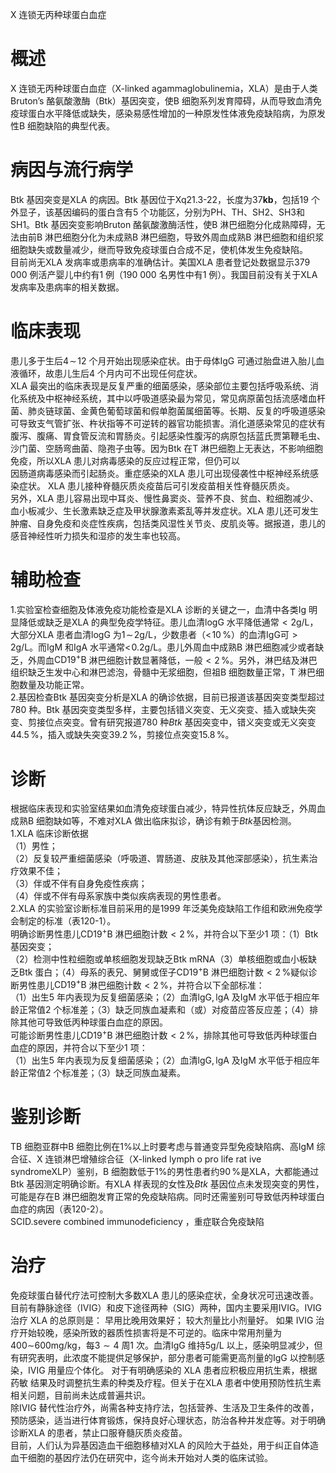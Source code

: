 X 连锁无丙种球蛋白血症  
# 概述  
X 连锁无丙种球蛋白血症（X-linked agammaglobulinemia，XLA）是由于人类Bruton’s 酪氨酸激酶（Btk）基因突变，使B 细胞系列发育障碍，从而导致血清免疫球蛋白水平降低或缺失，感染易感性增加的一种原发性体液免疫缺陷病，为原发性B 细胞缺陷的典型代表。  
# 病因与流行病学  
Btk 基因突变是XLA 的病因。Btk 基因位于Xq21.3-22，长度为$37\mathbf{k}\mathbf{b}$，包括19 个外显子，该基因编码的蛋白含有5 个功能区，分别为PH、TH、SH2、SH3和SH1。Btk 基因突变影响Bruton 酪氨酸激酶活性，使B 淋巴细胞分化成熟障碍，无法由前B 淋巴细胞分化为未成熟B 淋巴细胞，导致外周血成熟B 淋巴细胞和组织浆细胞缺失或数量减少，继而导致免疫球蛋白合成不足，使机体发生免疫缺陷。  
目前尚无XLA 发病率或患病率的准确估计。美国XLA 患者登记处数据显示379 000 例活产婴儿中约有1 例（190 000 名男性中有1 例）。我国目前没有关于XLA  发病率及患病率的相关数据。  
# 临床表现  
患儿多于生后$4\!\sim\!12$ 个月开始出现感染症状。由于母体IgG 可通过胎盘进入胎儿血液循环，故患儿生后4 个月内可不出现任何症状。  
XLA 最突出的临床表现是反复严重的细菌感染，感染部位主要包括呼吸系统、消化系统及中枢神经系统，其中以呼吸道感染最为常见，常见病原菌包括流感嗜血杆菌、肺炎链球菌、金黄色葡萄球菌和假单胞菌属细菌等。长期、反复的呼吸道感染可导致支气管扩张、杵状指等不可逆转的器官功能损害。消化道感染常见的症状有腹泻、腹痛、胃食管反流和胃肠炎。引起感染性腹泻的病原包括蓝氏贾第鞭毛虫、沙门菌、空肠弯曲菌、隐孢子虫等。因为Btk 在T 淋巴细胞上无表达，不影响细胞免疫，所以XLA 患儿对病毒感染的反应过程正常，但仍可以  
因肠道病毒感染而引起肠炎。重症感染的XLA 患儿可出现侵袭性中枢神经系统感染症状。 XLA  患儿接种脊髓灰质炎疫苗后可引发疫苗相关性脊髓灰质炎。  
另外，XLA 患儿容易出现中耳炎、慢性鼻窦炎、营养不良、贫血、粒细胞减少、血小板减少、生长激素缺乏症及甲状腺激素紊乱等并发症状。XLA 患儿还可发生肿瘤、自身免疫和炎症性疾病，包括类风湿性关节炎、皮肌炎等。据报道，患儿的感音神经性听力损失和湿疹的发生率也较高。  
# 辅助检查  
1.实验室检查细胞及体液免疫功能检查是XLA 诊断的关键之一，血清中各类Ig 明显降低或缺乏是XLA 的典型免疫学特征。患儿血清$\mathrm{logG}$ 水平降低通常${<}2\mathrm{g/L}$，大部分XLA 患者血清$\mathrm{logG}$ 为$1\!\sim\!2\mathrm{g/L}$，少数患者（$<\!10\,\%$）的血清IgG可${>}2\mathrm{g/L}$。而$\mathrm{IgM}$ 和$\mathrm{IgA}$ 水平通常${<\!0.2\mathrm{g/L}}$。患儿外周血中成熟B 淋巴细胞减少或者缺乏，外周血$\mathrm{CD19^{+}B}$ 淋巴细胞计数显著降低，一般${<}2\,\%$。另外，淋巴结及淋巴组织缺乏生发中心和淋巴滤泡，骨髓中无浆细胞，但祖B 细胞数量正常，T 淋巴细胞数量及功能正常。  
2.基因检查Btk 基因突变分析是XLA 的确诊依据，目前已报道该基因突变类型超过780 种。Btk 基因突变类型多样，主要包括错义突变、无义突变、插入或缺失突变、剪接位点突变。曾有研究报道780 种$B t k$ 基因突变中，错义突变或无义突变$44.5\,\%$，插入或缺失突变$39.2\,\%$，剪接位点突变$15.8\,\%$。  
# 诊断  
根据临床表现和实验室结果如血清免疫球蛋白减少，特异性抗体反应缺乏，外周血成熟B 细胞缺如等，不难对XLA 做出临床拟诊，确诊有赖于$B t k$基因检测。  
1.XLA  临床诊断依据  
（1）男性；  
（2）反复较严重细菌感染（呼吸道、胃肠道、皮肤及其他深部感染），抗生素治疗效果不佳；  
（3）伴或不伴有自身免疫性疾病；  
（4）伴或不伴有母系家族中类似疾病表现的男性患者。  
2.XLA 的实验室诊断标准目前采用的是1999 年泛美免疫缺陷工作组和欧洲免疫学会制定的标准（表120-1）。  
明确诊断男性患儿$\mathrm{CD19^{+}B}$ 淋巴细胞计数${<}2\,\%$，并符合以下至少1 项：（1）Btk 基因突变；  
（2）检测中性粒细胞或单核细胞发现缺乏Btk mRNA（3）单核细胞或血小板缺乏Btk 蛋白；（4）母系的表兄、舅舅或侄子$\mathrm{CD19^{+}B}$ 淋巴细胞计数${<}2\,\%$疑似诊断男性患儿$\mathrm{CD19^{+}B}$ 淋巴细胞计数${<}2\,\%$，并符合以下全部标准：  
（1）出生5 年内表现为反复细菌感染；（2）血清$\mathrm{{lgG},\mathrm{{lgA}}}$ 及IgM 水平低于相应年龄正常值2 个标准差；（3）缺乏同族血凝素和（或）对疫苗应答反应差；（4）排除其他可导致低丙种球蛋白血症的原因。  
可能诊断男性患儿$\mathrm{CD19^{+}B}$ 淋巴细胞计数${<}2\,\%$，排除其他可导致低丙种球蛋白血症的原因，并符合以下至少1 项：  
（1）出生5 年内表现为反复细菌感染；（2）血清$\mathrm{{lgG},\mathrm{{lgA}}}$ 及IgM 水平低于相应年龄正常值2 个标准差；（3）缺乏同族血凝素。  
# 鉴别诊断  
TB 细胞亚群中B 细胞比例在$1\%$以上时要考虑与普通变异型免疫缺陷病、高IgM 综合征、X 连锁淋巴增殖综合征（X-linked lymph o pro life rat ive syndromeXLP）鉴别，B 细胞数低于$1\%$的男性患者约$90\,\%$是XLA，大都能通过Btk 基因测定明确诊断。有XLA 样表现的女性及$B t k$ 基因位点未发现突变的男性，可能是存在B 淋巴细胞发育正常的免疫缺陷病。同时还需鉴别可导致低丙种球蛋白血症的病因（表120-2）。  
SCID.severe combined immunodeficiency ，重症联合免疫缺陷  
# 治疗  
免疫球蛋白替代疗法可控制大多数XLA 患儿的感染症状，全身状况可迅速改善。目前有静脉途径（IVIG）和皮下途径两种（SIG）两种，国内主要采用IVIG。IVIG  治疗 XLA  的总原则是： 早用比晚用效果好； 较大剂量比小剂量好。 如果 IVIG 治疗开始较晚，感染所致的器质性损害将是不可逆的。临床中常用剂量为$400\sim$$600\mathrm{mg/kg}$，每$3{\sim}4$ 周1 次。血清IgG 维持$5\mathrm{g/L}$ 以上，感染明显减少，但有研究表明，此浓度不能提供足够保护，部分患者可能需更高剂量的IgG 以控制感染，IVIG  用量应个体化。 对于有明确感染的 XLA  患者应积极应用抗生素，根据药敏 结果及时调整抗生素的种类及疗程。但关于在XLA 患者中使用预防性抗生素相关问题，目前尚未达成普遍共识。  
除IVIG 替代性治疗外，尚需各种支持疗法，包括营养、生活及卫生条件的改善，预防感染，适当进行体育锻炼，保持良好心理状态，防治各种并发症等。对于明确诊断XLA 的患者，禁止口服脊髓灰质炎疫苗。  
目前，人们认为异基因造血干细胞移植对XLA 的风险大于益处，用于纠正自体造血干细胞的基因疗法仍在研究中，迄今尚未开始对人类的临床试验。  
